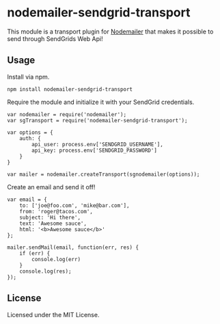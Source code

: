 # nodemailer-sendgrid-transport

This module is a transport plugin for [Nodemailer](https://github.com/andris9/Nodemailer) that makes it possible to send through SendGrids Web Api!

## Usage
Install via npm.

	npm install nodemailer-sendgrid-transport

Require the module and initialize it with your SendGrid credentials.


	var nodemailer = require('nodemailer');
	var sgTransport = require('nodemailer-sendgrid-transport');

	var options = {
		auth: {
			api_user: process.env['SENDGRID_USERNAME'],
			api_key: process.env['SENDGRID_PASSWORD']
		}
	}
	
	var mailer = nodemailer.createTransport(sgnodemailer(options));

Create an email and send it off!

	var email = {
		to: ['joe@foo.com', 'mike@bar.com'],
		from: 'roger@tacos.com',
		subject: 'Hi there',
		text: 'Awesome sauce',
		html: '<b>Awesome sauce</b>'
	};

	mailer.sendMail(email, function(err, res) {
		if (err) { 
			console.log(err) 
		}
		console.log(res);
	});

## License
Licensed under the MIT License.

